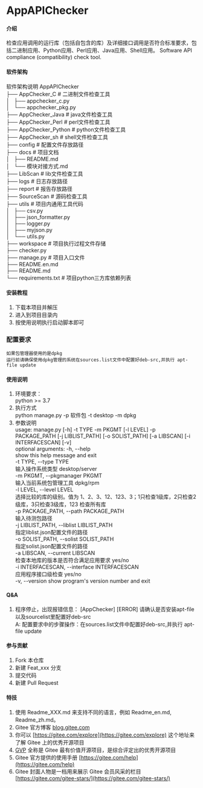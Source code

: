 # AppAPIChecker

#### 介绍
检查应用调用的运行库（包括自包含的库）及详细接口调用是否符合标准要求，包括二进制应用、Python应用、Perl应用、Java应用、Shell应用。
Software API compliance (compatibility) check tool.

#### 软件架构
软件架构说明
AppAPIChecker  
├── AppChecker_C  # 二进制文件检查工具  
│   ├── appchecker_c.py  
│   └── appchecker_pkg.py  
├── AppChecker_Java  # java文件检查工具  
├── AppChecker_Perl  # perl文件检查工具  
├── AppChecker_Python  # python文件检查工具  
├── AppChecker_sh  # shell文件检查工具  
├── config  # 配置文件存放路径  
├── docs  # 项目文档  
│   ├── README.md  
│   └── 模块对接方式.md  
├── LibScan  # lib文件检查工具  
├── logs  # 日志存放路径  
├── report  # 报告存放路径   
├── SourceScan  # 源码检查工具  
├── utils  # 项目内通用工具代码  
│   ├── csv.py  
│   ├── json_formatter.py  
│   ├── logger.py  
│   ├── myjson.py  
│   └── utils.py  
├── workspace  # 项目执行过程文件存储  
├── checker.py  
├── manage.py  # 项目入口文件  
├── README.en.md  
├── README.md  
└── requirements.txt  # 项目python三方库依赖列表  

#### 安装教程

1.  下载本项目并解压
2.  进入到项目目录内
3.  按使用说明执行启动脚本即可  

### 配置要求
    如果包管理器使用的是dpkg  
    运行前请确保使用dpkg管理的系统在sources.list文件中配置好deb-src,并执行 apt-file update

#### 使用说明

1.  环境要求：  
python >= 3.7
2.  执行方式  
python manage.py -p 软件包 -t desktop -m dpkg  
3.  参数说明  
usage: manage.py [-h] -t TYPE -m PKGMT [-l LEVEL] -p PACKAGE_PATH [-j LIBLIST_PATH] [-o SOLIST_PATH] [-a LIBSCAN] [-i INTERFACESCAN] [-v]   
optional arguments:
  -h, --help           
     show this help message and exit  
  -t TYPE, --type TYPE  
  输入操作系统类型 desktop/server  
  -m PKGMT, --pkgmanager PKGMT  
                        输入当前系统包管理工具 dpkg/rpm  
  -l LEVEL, --level LEVEL  
                        选择比较的库的级别。值为 1、2、3、12、123、3；1只检查1级库，2只检查2级库，3只检查3级库，123 检查所有库  
  -p PACKAGE_PATH, --path PACKAGE_PATH    
                        输入待测包路径  
  -j LIBLIST_PATH, --liblist LIBLIST_PATH    
                        指定liblist.json配置文件的路径  
  -o SOLIST_PATH, --solist SOLIST_PATH   
                        指定solist.json配置文件的路径  
  -a LIBSCAN, --current LIBSCAN  
                        检查本地库的版本是否符合满足应用要求 yes/no  
  -i INTERFACESCAN, --interface INTERFACESCAN  
                        应用程序接口级检查 yes/no  
  -v, --version         show program's version number and exit  

#### Q&A
1. 程序停止，出现报错信息： [AppChecker] [ERROR] 请确认是否安装apt-file 以及sourcelist里配置好deb-src  
A: 配置要求中的步骤操作：在sources.list文件中配置好deb-src,并执行 apt-file update  


#### 参与贡献

1.  Fork 本仓库
2.  新建 Feat_xxx 分支
3.  提交代码
4.  新建 Pull Request


#### 特技 

1.  使用 Readme\_XXX.md 来支持不同的语言，例如 Readme\_en.md, Readme\_zh.md。
2.  Gitee 官方博客 [blog.gitee.com](https://blog.gitee.com)
3.  你可以 [https://gitee.com/explore](https://gitee.com/explore) 这个地址来了解 Gitee 上的优秀开源项目
4.  [GVP](https://gitee.com/gvp) 全称是 Gitee 最有价值开源项目，是综合评定出的优秀开源项目
5.  Gitee 官方提供的使用手册 [https://gitee.com/help](https://gitee.com/help)
6.  Gitee 封面人物是一档用来展示 Gitee 会员风采的栏目 [https://gitee.com/gitee-stars/](https://gitee.com/gitee-stars/)
